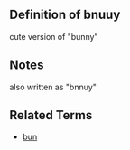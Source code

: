 ## Definition of bnuuy

cute version of "bunny"

## Notes

also written as "bnnuy"

## Related Terms

- [bun](/bun)
